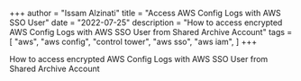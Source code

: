 +++
author = "Issam Alzinati"
title = "Access AWS Config Logs with AWS SSO User"
date = "2022-07-25"
description = "How to access encrypted AWS Config Logs with AWS SSO User from Shared Archive Account"
tags = [
    "aws",
    "aws config",
    "control tower",
    "aws sso",
    "aws iam",
]
+++

How to access encrypted AWS Config Logs with AWS SSO User from Shared Archive Account
